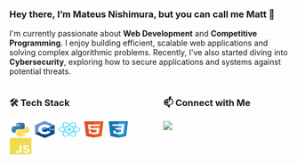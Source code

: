 ### Hey there, I’m Mateus Nishimura, but you can call me Matt 👋

I'm currently passionate about **Web Development** and **Competitive Programming**. I enjoy building efficient, scalable web applications and solving complex algorithmic problems. Recently, I've also started diving into **Cybersecurity**, exploring how to secure applications and systems against potential threats.

<div style="display: flex; justify-content: space-between;">
  <!-- Tech Stack Section -->
  <div style="width: 45%;">
    <h3>🛠️ Tech Stack</h3>
    <div>
      <img align="center" alt="Python" height="30" width="40" src="https://raw.githubusercontent.com/devicons/devicon/master/icons/python/python-original.svg">
      <img align="center" alt="C++" height="30" width="40" src="https://raw.githubusercontent.com/devicons/devicon/master/icons/cplusplus/cplusplus-original.svg">
      <img align="center" alt="React" height="30" width="40" src="https://raw.githubusercontent.com/devicons/devicon/master/icons/react/react-original.svg">
      <img align="center" alt="HTML" height="30" width="40" src="https://raw.githubusercontent.com/devicons/devicon/master/icons/html5/html5-original.svg">
      <img align="center" alt="CSS" height="30" width="40" src="https://raw.githubusercontent.com/devicons/devicon/master/icons/css3/css3-original.svg">
      <img align="center" alt="JavaScript" height="30" width="40" src="https://raw.githubusercontent.com/devicons/devicon/master/icons/javascript/javascript-plain.svg">
    </div>
  </div>

  <!-- Connect Section -->
  <div style="width: 45%;">
    <h3>📫 Connect with Me</h3>
    <div> 
      <a href="https://www.linkedin.com/in/mateus-nishimura" target="_blank">
        <img src="https://img.shields.io/badge/-LinkedIn-%230077B5?style=for-the-badge&logo=linkedin&logoColor=white" target="_blank">
      </a>
      <a href="https://instagram.com/mateus_nishi" target="_blank">
        <img src="https://img.shields


<!--
**Mat-Nishi/Mat-Nishi** is a ✨ _special_ ✨ repository because its `README.md` (this file) appears on your GitHub profile.

Here are some ideas to get you started:

- 🔭 I’m currently working on ...
- 🌱 I’m currently learning ...
- 👯 I’m looking to collaborate on ...
- 🤔 I’m looking for help with ...
- 💬 Ask me about ...
- 📫 How to reach me: ...
- 😄 Pronouns: ...
- ⚡ Fun fact: ...
-->
